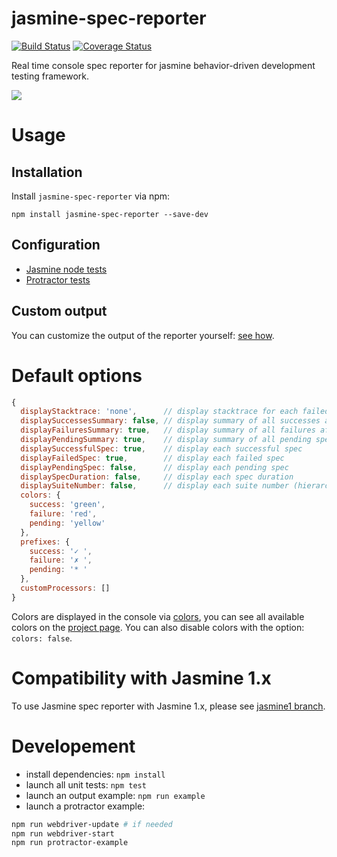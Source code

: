 jasmine-spec-reporter
=====================

[![Build Status](https://travis-ci.org/bcaudan/jasmine-spec-reporter.svg?branch=master)](https://travis-ci.org/bcaudan/jasmine-spec-reporter)
[![Coverage Status](https://coveralls.io/repos/bcaudan/jasmine-spec-reporter/badge.svg?branch=master)](https://coveralls.io/r/bcaudan/jasmine-spec-reporter?branch=master)

Real time console spec reporter for jasmine behavior-driven development testing framework.

![](screenshot.png)

# Usage

## Installation
Install `jasmine-spec-reporter` via npm:

    npm install jasmine-spec-reporter --save-dev

## Configuration
* [Jasmine node tests](docs/jasmine-npm-configuration.md)
* [Protractor tests](docs/protractor-configuration.md)

## Custom output
You can customize the output of the reporter yourself: [see how](docs/customize-output.md).

# Default options

```js
{
  displayStacktrace: 'none',      // display stacktrace for each failed assertion, values: (all|specs|summary|none)
  displaySuccessesSummary: false, // display summary of all successes after execution
  displayFailuresSummary: true,   // display summary of all failures after execution
  displayPendingSummary: true,    // display summary of all pending specs after execution
  displaySuccessfulSpec: true,    // display each successful spec
  displayFailedSpec: true,        // display each failed spec
  displayPendingSpec: false,      // display each pending spec
  displaySpecDuration: false,     // display each spec duration
  displaySuiteNumber: false,      // display each suite number (hierarchical)
  colors: {
    success: 'green',
    failure: 'red',
    pending: 'yellow'
  },
  prefixes: {
    success: '✓ ',
    failure: '✗ ',
    pending: '* '
  },
  customProcessors: []
}
```

Colors are displayed in the console via [colors](https://github.com/Marak/colors.js), you can see all available colors on the [project page](https://github.com/Marak/colors.js).
You can also disable colors with the option: `colors: false`.

# Compatibility with Jasmine 1.x

To use Jasmine spec reporter with Jasmine 1.x, please see [jasmine1 branch](https://github.com/bcaudan/jasmine-spec-reporter/tree/jasmine1).

# Developement

* install dependencies: `npm install`
* launch all unit tests: `npm test`
* launch an output example: `npm run example`
* launch a protractor example:
```sh
npm run webdriver-update # if needed
npm run webdriver-start
npm run protractor-example
```
